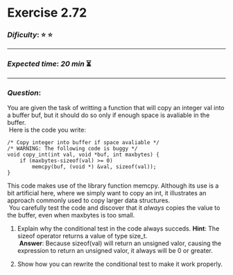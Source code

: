Exercise 2.72
==============

### ***Dificulty***: :star: :star:

---

### ***Expected time***: ***20 min*** :hourglass_flowing_sand:

---

### ***Question***:

You are given the task of writting a function that will copy an integer val into a buffer buf, but
it should do so only if enough space is avaliable in the buffer.  
&nbsp;Here is the code you write:

```
/* Copy integer into buffer if space avaliable */
/* WARNING: The following code is buggy */
void copy_int(int val, void *buf, int maxbytes) {
    if (maxbytes-sizeof(val) >= 0)
        memcpy(buf, (void *) &val, sizeof(val));
}
```

This code makes use of the library function memcpy. Although its use is a bit artificial here,
where we simply want to copy an int, it illustrates an approach commonly used to copy larger data
structures.  
&nbsp;You carefully test the code and discover that it _always_ copies the value to the buffer,
even when maxbytes is too small.


1. Explain why the conditional test in the code always succeds. **Hint**: The sizeof operator
returns a value of type size_t.  
&nbsp;**Answer**: Because sizeof(val) will return an unsigned valor, causing the expression to return an unsigned
valor, it always will be 0 or greater.


2. Show how you can rewrite the conditional test to make it work properly.




